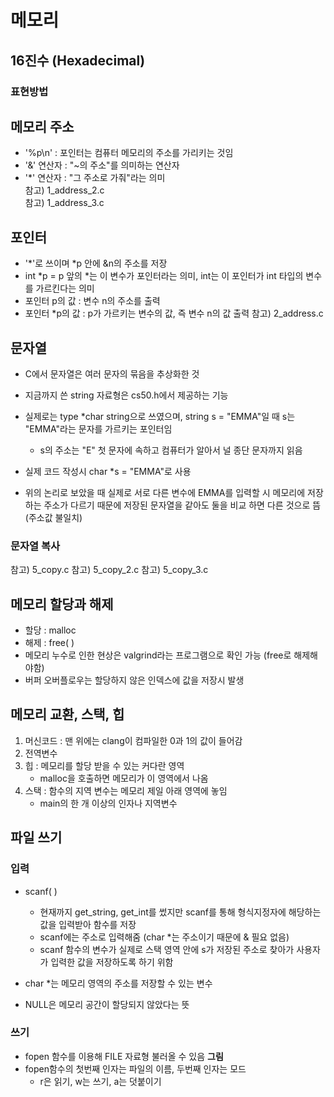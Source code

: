 # 메모리
## 16진수 (Hexadecimal)
### 표현방법

## 메모리 주소
- '%p\n' : 포인터는 컴퓨터 메모리의 주소를 가리키는 것임
- '&' 연산자 : "~의 주소"를 의미하는 연산자
- '*' 연산자 : "그 주소로 가줘"라는 의미  
참고) 1_address_2.c  
참고) 1_address_3.c

## 포인터
- '*'로 쓰이며 *p 안에 &n의 주소를 저장
- int *p = p 앞의 *는 이 변수가 포인터라는 의미, int는 이 포인터가 int 타입의 변수를 가르킨다는 의미
- 포인터 p의 값 : 변수 n의 주소를 출력
- 포인터 *p의 값 : p가 가르키는 변수의 값, 즉 변수 n의 값 출력
참고) 2_address.c

## 문자열
- C에서 문자열은 여러 문자의 묶음을 추상화한 것
- 지금까지 쓴 string 자료형은 cs50.h에서 제공하는 기능
- 실제로는 type *char string으로 쓰였으며, string s = "EMMA"일 때 s는 "EMMA"라는 문자를 가르키는 포인터임
    - s의 주소는 "E" 첫 문자에 속하고 컴퓨터가 알아서 널 종단 문자까지 읽음
- 실제 코드 작성시 char *s = "EMMA"로 사용

- 위의 논리로 보았을 때 실제로 서로 다른 변수에 EMMA를 입력할 시 메모리에 저장하는 주소가 다르기 때문에 저장된 문자열을 같아도 둘을 비교 하면 다른 것으로 뜸 (주소값 불일치)

### 문자열 복사
참고) 5_copy.c
참고) 5_copy_2.c
참고) 5_copy_3.c

## 메모리 할당과 해제
- 할당 : malloc
- 해제 : free( )
- 메모리 누수로 인한 현상은 valgrind라는 프로그램으로 확인 가능 (free로 해제해야함)
- 버퍼 오버플로우는 할당하지 않은 인덱스에 값을 저장시 발생

## 메모리 교환, 스택, 힙
1. 머신코드 : 맨 위에는 clang이 컴파일한 0과 1의 값이 들어감
2. 전역변수
3. 힙 : 메모리를 할당 받을 수 있는 커다란 영역
    -  malloc을 호출하면 메모리가 이 영역에서 나옴
4. 스택 : 함수의 지역 변수는 메모리 제일 아래 영역에 놓임
    - main의 한 개 이상의 인자나 지역변수

## 파일 쓰기
### 입력
- scanf( )
    - 현재까지 get_string, get_int를 썼지만 scanf를 통해 형식지정자에 해당하는 값을 입력받아 함수를 저장
    - scanf에는 주소로 입력해줌 (char *는 주소이기 때문에 & 필요 없음)
    - scanf 함수의 변수가 실제로 스택 영역 안에 s가 저장된 주소로 찾아가 사용자가 입력한 값을 저장하도록 하기 위함

- char *는 메모리 영역의 주소를 저장할 수 있는 변수
- NULL은 메모리 공간이 할당되지 않았다는 뜻

### 쓰기
- fopen 함수를 이용해 FILE 자료형 불러올 수 있음
**그림**
- fopen함수의 첫번째 인자는 파일의 이름, 두번째 인자는 모드
    - r은 읽기, w는 쓰기, a는 덧붙이기